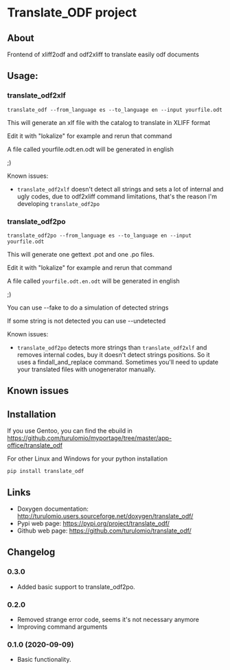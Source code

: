 # Translate_ODF project

## About

Frontend of xliff2odf and odf2xliff to translate easily odf documents

## Usage:

### translate_odf2xlf

`translate_odf --from_language es --to_language en --input yourfile.odt`

This will generate an xlf file with the catalog to translate in XLIFF format

Edit it with "lokalize" for example and rerun that command

A file called yourfile.odt.en.odt will be generated in english

;)

Known issues:

- `translate_odf2xlf` doesn't detect all strings and sets a lot of internal and ugly codes, due to odf2xliff command limitations, that's the reason I'm developing `translate_odf2po`


### translate_odf2po

`translate_odf2po --from_language es --to_language en --input yourfile.odt`

This will generate one gettext .pot and one .po files. 

Edit it with "lokalize" for example and rerun that command

A file called `yourfile.odt.en.odt` will be generated in english

;)

You can use --fake to do a simulation of detected strings

If some string is not detected you can use --undetected 

Known issues:

- `translate_odf2po` detects more strings than `translate_odf2xlf` and removes internal codes, buy it doesn't detect strings positions. So it uses a findall_and_replace command. Sometimes you'll need to update your translated files with unogenerator manually.


## Known issues



## Installation

If you use Gentoo, you can find the ebuild in https://github.com/turulomio/myportage/tree/master/app-office/translate_odf

For other Linux and Windows for your python installation

`pip install translate_odf`

## Links

- Doxygen documentation: http://turulomio.users.sourceforge.net/doxygen/translate_odf/
- Pypi web page: https://pypi.org/project/translate_odf/
- Github web page: https://github.com/turulomio/translate_odf/

## Changelog

### 0.3.0
- Added basic support to translate_odf2po.

### 0.2.0

- Removed strange error code, seems it's not necessary anymore
- Improving command arguments 

### 0.1.0 (2020-09-09)

- Basic functionality.

